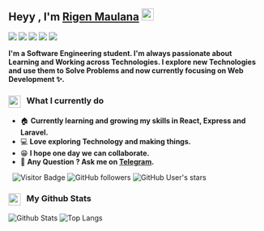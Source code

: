 ## Heyy , I'm [Rigen Maulana](http://rygenzx.github.io/) <img src="https://media.giphy.com/media/hvRJCLFzcasrR4ia7z/giphy.gif" width="24px">

[<img src ="https://img.shields.io/badge/portfolio-%23.svg?&style=for-the-badge&logo=&logoColor=white%22">](https://rygenzx.github.io/)
[<img src="https://img.shields.io/badge/linkedin-%230077B5.svg?&style=for-the-badge&logo=linkedin&logoColor=white" />](https://www.linkedin.com/in/rygenzx/)
[<img src="https://img.shields.io/badge/gmail-%23D14836.svg?&style=for-the-badge&logo=gmail&logoColor=white" />](mailto:rygen.dev@gmail.com/)
[<img src="https://img.shields.io/badge/telegram-%231877F2.svg?&style=for-the-badge&logo=telegram&logoColor=white" />](https://t.me/rygen_zx) 
[<img src = "https://img.shields.io/badge/instagram-%23E4405F.svg?&style=for-the-badge&logo=instagram&logoColor=white">](https://www.instagram.com/rygen_zx/)

**I'm a Software Engineering student. I'm always passionate about Learning and Working across Technologies. I explore new Technologies and use them to Solve Problems and now currently focusing on Web Development ✨.**

<h3><img src="https://emojis.slackmojis.com/emojis/images/1588805021/8902/lightningbolt.png?1588805021" align="center"
                width="24" /> &nbsp; What I currently do</h3>

- 🏠 **Currently learning and growing my skills in React, Express and Laravel.**
- 💻 **Love exploring Technology and making things.**
- 😁 **I hope one day we can collaborate.**
- 💬 **Any Question ? Ask me on [Telegram](https://t.me/rygen_zx).**

&nbsp; ![Visitor Badge](https://visitor-badge.laobi.icu/badge?page_id=rygenzx.rygenzx) ![GitHub followers](https://img.shields.io/github/followers/rygenzx) ![GitHub User's stars](https://img.shields.io/github/stars/rygenzx)

<h3><img src="https://emojis.slackmojis.com/emojis/images/1450822151/257/github.png?1450822151" align="center"
                width="24" /> &nbsp; My Github Stats</h3>


![Github Stats](https://github-readme-stats.vercel.app/api?username=rygenzx&theme=nightowl&show_icons=true)
![Top Langs](https://github-readme-stats.vercel.app/api/top-langs/?username=rygenzx&theme=nightowl&layout=compact)
